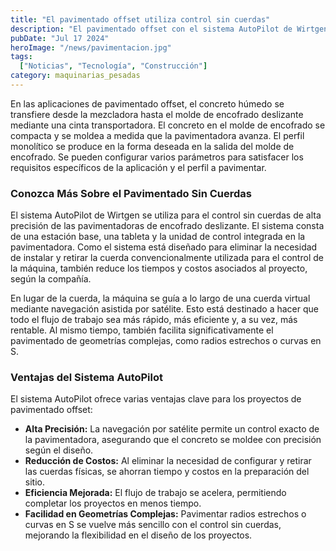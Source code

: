 ```yaml
---
title: "El pavimentado offset utiliza control sin cuerdas"
description: "El pavimentado offset con el sistema AutoPilot de Wirtgen permite un control de alta precisión sin la necesidad de cuerdas físicas, optimizando el tiempo y los costos del proyecto."
pubDate: "Jul 17 2024"
heroImage: "/news/pavimentacion.jpg"
tags:
  ["Noticias", "Tecnología", "Construcción"]
category: maquinarias_pesadas
---
```


En las aplicaciones de pavimentado offset, el concreto húmedo se transfiere desde la mezcladora hasta el molde de encofrado deslizante mediante una cinta transportadora. El concreto en el molde de encofrado se compacta y se moldea a medida que la pavimentadora avanza. El perfil monolítico se produce en la forma deseada en la salida del molde de encofrado. Se pueden configurar varios parámetros para satisfacer los requisitos específicos de la aplicación y el perfil a pavimentar.

### Conozca Más Sobre el Pavimentado Sin Cuerdas

El sistema AutoPilot de Wirtgen se utiliza para el control sin cuerdas de alta precisión de las pavimentadoras de encofrado deslizante. El sistema consta de una estación base, una tableta y la unidad de control integrada en la pavimentadora. Como el sistema está diseñado para eliminar la necesidad de instalar y retirar la cuerda convencionalmente utilizada para el control de la máquina, también reduce los tiempos y costos asociados al proyecto, según la compañía.

En lugar de la cuerda, la máquina se guía a lo largo de una cuerda virtual mediante navegación asistida por satélite. Esto está destinado a hacer que todo el flujo de trabajo sea más rápido, más eficiente y, a su vez, más rentable. Al mismo tiempo, también facilita significativamente el pavimentado de geometrías complejas, como radios estrechos o curvas en S.

### Ventajas del Sistema AutoPilot

El sistema AutoPilot ofrece varias ventajas clave para los proyectos de pavimentado offset:

- **Alta Precisión:** La navegación por satélite permite un control exacto de la pavimentadora, asegurando que el concreto se moldee con precisión según el diseño.
- **Reducción de Costos:** Al eliminar la necesidad de configurar y retirar las cuerdas físicas, se ahorran tiempo y costos en la preparación del sitio.
- **Eficiencia Mejorada:** El flujo de trabajo se acelera, permitiendo completar los proyectos en menos tiempo.
- **Facilidad en Geometrías Complejas:** Pavimentar radios estrechos o curvas en S se vuelve más sencillo con el control sin cuerdas, mejorando la flexibilidad en el diseño de los proyectos.